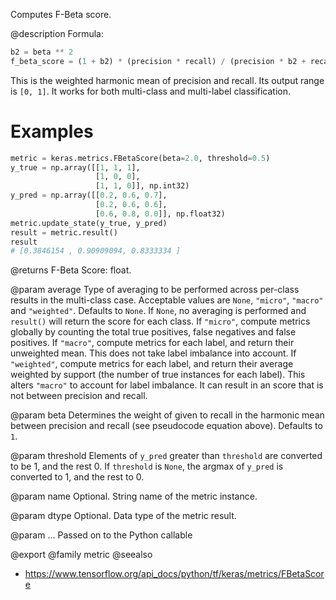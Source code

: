 Computes F-Beta score.

@description
Formula:

```python
b2 = beta ** 2
f_beta_score = (1 + b2) * (precision * recall) / (precision * b2 + recall)
```
This is the weighted harmonic mean of precision and recall.
Its output range is `[0, 1]`. It works for both multi-class
and multi-label classification.

# Examples
```python
metric = keras.metrics.FBetaScore(beta=2.0, threshold=0.5)
y_true = np.array([[1, 1, 1],
                   [1, 0, 0],
                   [1, 1, 0]], np.int32)
y_pred = np.array([[0.2, 0.6, 0.7],
                   [0.2, 0.6, 0.6],
                   [0.6, 0.8, 0.0]], np.float32)
metric.update_state(y_true, y_pred)
result = metric.result()
result
# [0.3846154 , 0.90909094, 0.8333334 ]
```

@returns
F-Beta Score: float.

@param average
Type of averaging to be performed across per-class results
in the multi-class case.
Acceptable values are `None`, `"micro"`, `"macro"` and
`"weighted"`. Defaults to `None`.
If `None`, no averaging is performed and `result()` will return
the score for each class.
If `"micro"`, compute metrics globally by counting the total
true positives, false negatives and false positives.
If `"macro"`, compute metrics for each label,
and return their unweighted mean.
This does not take label imbalance into account.
If `"weighted"`, compute metrics for each label,
and return their average weighted by support
(the number of true instances for each label).
This alters `"macro"` to account for label imbalance.
It can result in an score that is not between precision and recall.

@param beta
Determines the weight of given to recall
in the harmonic mean between precision and recall (see pseudocode
equation above). Defaults to `1`.

@param threshold
Elements of `y_pred` greater than `threshold` are
converted to be 1, and the rest 0. If `threshold` is
`None`, the argmax of `y_pred` is converted to 1, and the rest to 0.

@param name
Optional. String name of the metric instance.

@param dtype
Optional. Data type of the metric result.

@param ...
Passed on to the Python callable

@export
@family metric
@seealso
+ <https://www.tensorflow.org/api_docs/python/tf/keras/metrics/FBetaScore>
